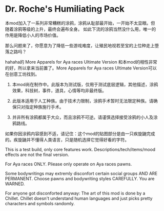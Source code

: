 # Dr. Roche's Humiliating Pack
本mod加入了一系列非常糟糕的涂鸦，涂鸦从耻部最开始，一开始不太显眼。但随着涂鸦等级的上升，最终会遍布全身。
如此下流的涂鸦当然没什么用，唯一的作用是降低小人的市场价值。

那么问题来了，你愿意为了降低一些游戏难度，让殖民地视若至宝的上位种走上堕落之路吗？

hahaha的 More Apparels for Aya races Ultimate Version 和本mod的相性非常的好，所以拿来当前置了。More Apparels for Aya races Ultimate Version可以在创意工坊找到。

1. 本mod尚在制作中。此版本为测试版，仅用于测试底层逻辑，其他描述，涂鸦效果，科技树，事件，道具，心情等均非最终版。

2. 此版本适用于人工种族。由于技术力限制，涂鸦手术暂时无法限定种族。请确保只对指定种族施行手术。

3. 并非所有涂鸦都属于大众，而且涂鸦不可逆。请谨慎选择接受涂鸦的小人及涂鸦路线。

如果你因涂鸦内容感到不适，请记住：这个mod的贴图部分是由一只疾旋鼬完成的。疾旋鼬并不懂得人类语言，只是随机选择它觉得好看的字符。

This is a test build, only core features work. Descriptions/tech/items/mood effects are not the final version.

For Aya races ONLY. Pliease only operate on Aya races pawns.

Some bodywritings may extremly disconfort certain social groups AND ARE PERMANENT. Choose pawns and bodywriting styles CAREFULLY. You are WARNED.

For anyone got disconforted anyway: The art of this mod is done by a Chillet. Chillet doesn't understand human languages and just picks pretty characters and symbols randomly. 
